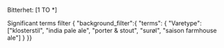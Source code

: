 Bitterhet: [1 TO *]

Significant terms filter
{ "background_filter":{ 
"terms": { "Varetype":
["klosterstil", "india pale ale", "porter & stout", "surøl", "saison farmhouse ale"] }
}}